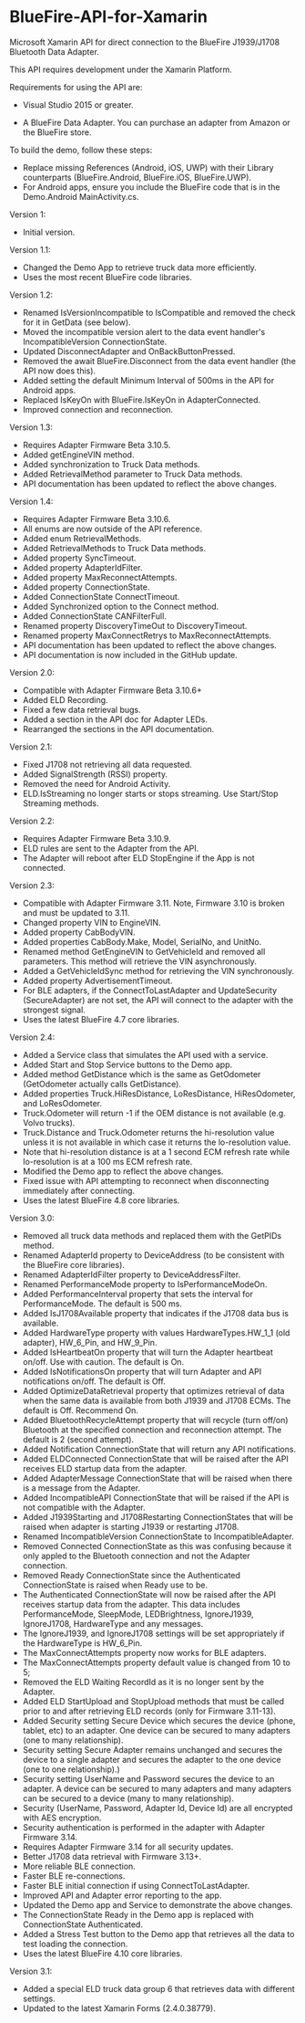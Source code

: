 ﻿# BlueFire-API-for-Xamarin
Microsoft Xamarin API for direct connection to the BlueFire J1939/J1708 Bluetooth Data Adapter.

This API requires development under the Xamarin Platform.

Requirements for using the API are:
	<ul><li> Visual Studio 2015 or greater.</ul>
	<ul><li> A BlueFire Data Adapter. You can purchase an adapter from Amazon or the BlueFire store.</ul>

To build the demo, follow these steps:
    <ul><li> Replace missing References (Android, iOS, UWP) with their Library counterparts (BlueFire.Android, BlueFire.iOS, BlueFire.UWP).
	<li> For Android apps, ensure you include the BlueFire code that is in the Demo.Android MainActivity.cs. </ul>

Version 1:<ul>
	<li>Initial version.
</ul>

Version 1.1:<ul>
	<li>Changed the Demo App to retrieve truck data more efficiently.
	<li>Uses the most recent BlueFire code libraries.
</ul>

Version 1.2:<ul>
	<li>Renamed IsVersionIncompatible to IsCompatible and removed the check for it in GetData (see below).
	<li>Moved the incompatible version alert to the data event handler's IncompatibleVersion ConnectionState.
	<li>Updated DisconnectAdapter and OnBackButtonPressed.
	<li>Removed the await BlueFire.Disconnect from the data event handler (the API now does this).
	<li>Added setting the default Minimum Interval of 500ms in the API for Android apps.
	<li>Replaced IsKeyOn with BlueFire.IsKeyOn in AdapterConnected.
	<li>Improved connection and reconnection.
</ul>

Version 1.3:<ul>
	<li>Requires Adapter Firmware Beta 3.10.5.
	<li>Added getEngineVIN method.
	<li>Added synchronization to Truck Data methods.
	<li>Added RetrievalMethod parameter to Truck Data methods.
	<li>API documentation has been updated to reflect the above changes.
</ul>

Version 1.4:<ul>
	<li>Requires Adapter Firmware Beta 3.10.6.
    <li>All enums are now outside of the API reference.
    <li>Added enum RetrievalMethods.
	<li>Added RetrievalMethods to Truck Data methods.
    <li>Added property SyncTimeout.
    <li>Added property AdapterIdFilter.
    <li>Added property MaxReconnectAttempts.
    <li>Added property ConnectionState.
	<li>Added ConnectionState ConnectTimeout.
    <li>Added Synchronized option to the Connect method.
	<li>Added ConnectionState CANFilterFull.
	<li>Renamed property DiscoveryTimeOut to DiscoveryTimeout.
    <li>Renamed property MaxConnectRetrys to MaxReconnectAttempts.
	<li>API documentation has been updated to reflect the above changes.
    <li>API documentation is now included in the GitHub update.
</ul>

Version 2.0:<ul>
	<li>Compatible with Adapter Firmware Beta 3.10.6+
    <li>Added ELD Recording.
	<li>Fixed a few data retrieval bugs.
	<li>Added a section in the API doc for Adapter LEDs.
	<li>Rearranged the sections in the API documentation.
</ul>

Version 2.1:<ul>
	<li>Fixed J1708 not retrieving all data requested.
    <li>Added SignalStrength (RSSI) property.
    <li>Removed the need for Android Activity.
    <li>ELD.IsStreaming no longer starts or stops streaming. Use Start/Stop Streaming methods.
</ul>

Version 2.2:<ul>
	<li>Requires Adapter Firmware Beta 3.10.9.
	<li>ELD rules are sent to the Adapter from the API.
	<li>The Adapter will reboot after ELD StopEngine if the App is not connected.
</ul>

Version 2.3:<ul>
	<li>Compatible with Adapter Firmware 3.11. Note, Firmware 3.10 is broken and must be updated to 3.11.
	<li>Changed property VIN to EngineVIN.
	<li>Added property CabBodyVIN.
	<li>Added properties CabBody.Make, Model, SerialNo, and UnitNo.
	<li>Renamed method GetEngineVIN to GetVehicleId and removed all parameters. This method will retrieve the VIN asynchronously.
	<li>Added a GetVehicleIdSync method for retrieving the VIN synchronously.
	<li>Added property AdvertisementTimeout.
	<li>For BLE adapters, if the ConnectToLastAdapter and UpdateSecurity (SecureAdapter) are not set, the API will connect to the adapter with the strongest signal.
	<li>Uses the latest BlueFire 4.7 core libraries.
</ul>

Version 2.4:<ul>
	<li>Added a Service class that simulates the API used with a service.
	<li>Added Start and Stop Service buttons to the Demo app.
	<li>Added method GetDistance which is the same as GetOdometer (GetOdometer actually calls GetDistance).
	<li>Added properties Truck.HiResDistance, LoResDistance, HiResOdometer, and LoResOdometer.
	<li>Truck.Odometer will return -1 if the OEM distance is not available (e.g. Volvo trucks).
	<li>Truck.Distance and Truck.Odometer returns the hi-resolution value unless it is not available in which case it returns the lo-resolution value.
	<li>Note that hi-resolution distance is at a 1 second ECM refresh rate while lo-resolution is at a 100 ms ECM refresh rate.
	<li>Modified the Demo app to reflect the above changes.
	<li>Fixed issue with API attempting to reconnect when disconnecting immediately after connecting.
	<li>Uses the latest BlueFire 4.8 core libraries.
</ul>
	
Version 3.0:<ul>
	<li>Removed all truck data methods and replaced them with the GetPIDs method.
	<li>Renamed AdapterId property to DeviceAddress (to be consistent with the BlueFire core libraries).
	<li>Renamed AdapterIdFilter property to DeviceAddressFilter.
	<li>Renamed PerformanceMode property to IsPerformanceModeOn.
	<li>Added PerformanceInterval property that sets the interval for PerformanceMode. The default is 500 ms.
	<li>Added IsJ1708Available property that indicates if the J1708 data bus is available.
	<li>Added HardwareType property with values HardwareTypes.HW_1_1 (old adapter), HW_6_Pin, and HW_9_Pin.
	<li>Added IsHeartbeatOn property that will turn the Adapter heartbeat on/off. Use with caution. The default is On.
	<li>Added IsNotificationsOn property that will turn Adapter and API notifications on/off. The default is Off.
	<li>Added OptimizeDataRetrieval property that optimizes retrieval of data when the same data is available from both J1939 and J1708 ECMs. The default is Off. Recommend On.
    <li>Added BluetoothRecycleAttempt property that will recycle (turn off/on) Bluetooth at the specified connection and reconnection attempt. The default is 2 (second attempt).
	<li>Added Notification ConnectionState that will return any API notifications.
    <li>Added ELDConnected ConnectionState that will be raised after the API receives ELD startup data from the adapter.
	<li>Added AdapterMessage ConnectionState that will be raised when there is a message from the Adapter.
	<li>Added IncompatibleAPI ConnectionState that will be raised if the API is not compatible with the Adapter.
	<li>Added J1939Starting and J1708Restarting ConnectionStates that will be raised when adapter is starting J1939 or restarting J1708.
	<li>Renamed IncompatibleVersion ConnectionState to IncompatibleAdapter.
	<li>Removed Connected ConnectionState as this was confusing because it only appled to the Bluetooth connection and not the Adapter connection.
	<li>Removed Ready ConnectionState since the Authenticated ConnectionState is raised when Ready use to be.
    <li>The Authenticated ConnectionState will now be raised after the API receives startup data from the adapter. This data includes PerformanceMode, SleepMode, LEDBrightness, IgnoreJ1939, IgnoreJ1708, HardwareType and any messages.
    <li>The IgnoreJ1939, and IgnoreJ1708 settings will be set appropriately if the HardwareType is HW_6_Pin.
	<li>The MaxConnectAttempts property now works for BLE adapters.
    <li>The MaxConnectAttempts property default value is changed from 10 to 5;
	<li>Removed the ELD Waiting RecordId as it is no longer sent by the Adapter.
	<li>Added ELD StartUpload and StopUpload methods that must be called prior to and after retrieving ELD records (only for Firmware 3.11-13).
    <li>Added Security setting Secure Device which secures the device (phone, tablet, etc) to an adapter. One device can be secured to many adapters (one to many relationship).
    <li>Security setting Secure Adapter remains unchanged and secures the device to a single adapter and secures the adapter to the one device (one to one relationship).)
    <li>Security setting UserName and Password secures the device to an adapter. A device can be secured to many adapters and many adapters can be secured to a device (many to many relationship).
    <li>Security (UserName, Password, Adapter Id, Device Id) are all encrypted with AES encryption.
	<li>Security authentication is performed in the adapter with Adapter Firmware 3.14.
    <li>Requires Adapter Firmware 3.14 for all security updates.
	<li>Better J1708 data retrieval with Firmware 3.13+.
	<li>More reliable BLE connection.
	<li>Faster BLE re-connections.
	<li>Faster BLE initial connection if using ConnectToLastAdapter.
	<li>Improved API and Adapter error reporting to the app.
	<li>Updated the Demo app and Service to demonstrate the above changes.
	<li>The ConnectionState Ready in the Demo app is replaced with ConnectionState Authenticated.
	<li>Added a Stress Test button to the Demo app that retrieves all the data to test loading the connection.
	<li>Uses the latest BlueFire 4.10 core libraries.
</ul>

Version 3.1:<ul>
	<li>Added a special ELD truck data group 6 that retrieves data with different settings.
	<li>Updated to the latest Xamarin Forms (2.4.0.38779).
</ul>
